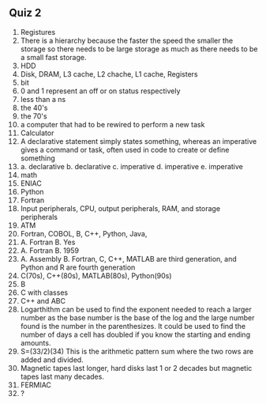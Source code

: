## **Quiz 2**
1. Registures  
2. There is a hierarchy because the faster the speed the smaller the storage so there needs to be large storage as much as there needs to be a small fast storage.  
3. HDD  
4. Disk, DRAM, L3 cache, L2 chache, L1 cache, Registers  
5. bit  
6. 0 and 1 represent an off or on status respectively  
7. less than a ns  
8. the 40's  
9. the 70's  
10. a computer that had to be rewired to perform a new task  
11. Calculator  
12. A declarative statement simply states something, whereas an imperative gives a command or task, often used in code to create or define something  
13. a. declarative b. declarative c. imperative d. imperative e. imperative  
14. math  
15. ENIAC  
16. Python   
17. Fortran  
18. Input peripherals, CPU, output peripherals, RAM, and storage peripherals  
19. ATM  
20. Fortran, COBOL, B, C++, Python, Java,  
21. A. Fortran B. Yes  
22. A. Fortran B. 1959  
23. A. Assembly B. Fortran, C, C++, MATLAB are third generation, and Python and R are fourth generation  
24. C(70s), C++(80s), MATLAB(80s), Python(90s)  
25. B  
26. C with classes  
27. C++ and ABC  
28. Logarthithm can be used to find the exponent needed to reach a larger number as the base number is the base of the log and the large number found is the number in the parenthesizes. It could be used to find the number of days a cell has doubled if you know the starting and ending amounts.  
29. S=(33/2)(34) This is the arithmetic pattern sum where the two rows are added and divided. 
30. Magnetic tapes last longer, hard disks last 1 or 2 decades but magnetic tapes last many decades. 
31. FERMIAC  
32. ?
